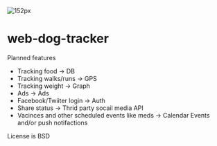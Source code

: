 ![152px](https://user-images.githubusercontent.com/38810169/41735646-08ab0356-75ac-11e8-987e-5e787a693f64.png)

# web-dog-tracker

Planned features
- Tracking food -> DB
- Tracking walks/runs -> GPS
- Tracking weight -> Graph
- Ads -> Ads
- Facebook/Twiiter login -> Auth
- Share status -> Thrid party socail media API
- Vacinces and other scheduled events like meds -> Calendar Events and/or push notifactions

License is BSD
